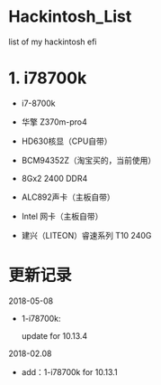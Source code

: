 # Hackintosh_List

list of my hackintosh efi

# 1. i78700k

* i7-8700k

* 华擎 Z370m-pro4

* HD630核显（CPU自带）

* BCM94352Z（淘宝买的，当前使用）

* 8Gx2 2400 DDR4

* ALC892声卡（主板自带）

* Intel 网卡（主板自带）

* 建兴（LITEON）睿速系列 T10 240G


# 更新记录

2018-05-08

- 1-i78700k:

    update for 10.13.4

2018-02.08

- add：1-i78700k for 10.13.1